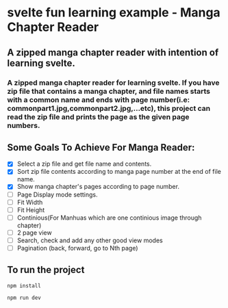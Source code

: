 # svelte fun learning example - Manga Chapter Reader

## A zipped manga chapter reader with intention of learning svelte.

### A zipped manga chapter reader for learning svelte. If you have zip file that contains a manga chapter, and file names starts with a common name and ends with page number(i.e: commonpart1.jpg,commonpart2.jpg,...etc), this project can read the zip file and prints the page as the given page numbers.

## Some Goals To Achieve For Manga Reader:
- [x]  Select a zip file and get file name and contents.
- [x]  Sort zip file contents according to manga page number at the end of file name. 
- [x]  Show manga chapter's pages according to page number.
- [ ]  Page Display mode settings.
  - [ ] Fit Width
  - [ ] Fit Height
  - [ ] Continious(For Manhuas which are one continious image through chapter)
  - [ ] 2 page view
  - [ ] Search, check and add any other good view modes
- [ ]  Pagination (back, forward, go to Nth page)  

## To run the project

```
npm install

npm run dev
```
